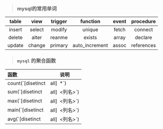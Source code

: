 

> ### mysql的常用单词

| table  |  view  | trigger |    function    | event | procedure  |
| :----: | :----: | :-----: | :------------: | :---: | :--------: |
| insert | select | modify  |     unique     | fetch |  connect   |
| delete | alter  | reanme  |     exists     | array |  declare   |
| update | change | primary | auto_increment | assoc | references |

> ### `mysql` 的聚合函数

| 函数                          | 说明     |
| :---------------------------- | -------- |
| count(`[disetinct|all]` `*`)  | 统计总数 |
| sum(`[disetinct|all]` `<列名>`) | 统计综合 |
| max(`[disetinct|all]` `<列名>`)       | 最大值   |
| main(`[disetinct|all]` `<列名>`)      | 最小值   |
| avg(`[disetinct|all]` `<列名>`)       | 平均值   |



